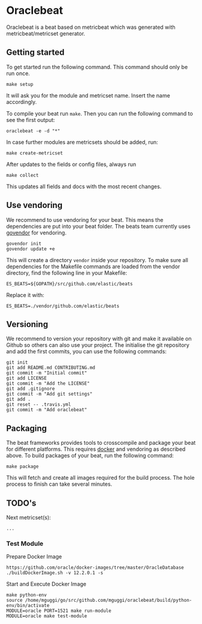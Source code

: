 # Oraclebeat

Oraclebeat is a beat based on metricbeat which was generated with metricbeat/metricset generator.


## Getting started

To get started run the following command. This command should only be run once.

```
make setup
```

It will ask you for the module and metricset name. Insert the name accordingly.

To compile your beat run `make`. Then you can run the following command to see the first output:

```
oraclebeat -e -d "*"
```

In case further modules are metricsets should be added, run:

```
make create-metricset
```

After updates to the fields or config files, always run

```
make collect
```

This updates all fields and docs with the most recent changes.

## Use vendoring

We recommend to use vendoring for your beat. This means the dependencies are put into your beat folder. The beats team currently uses [govendor](https://github.com/kardianos/govendor) for vendoring.

```
govendor init
govendor update +e
```

This will create a directory `vendor` inside your repository. To make sure all dependencies for the Makefile commands are loaded from the vendor directory, find the following line in your Makefile:

```
ES_BEATS=${GOPATH}/src/github.com/elastic/beats
```

Replace it with:
```
ES_BEATS=./vendor/github.com/elastic/beats
```


## Versioning

We recommend to version your repository with git and make it available on Github so others can also use your project. The initialise the git repository and add the first commits, you can use the following commands:

```
git init
git add README.md CONTRIBUTING.md
git commit -m "Initial commit"
git add LICENSE
git commit -m "Add the LICENSE"
git add .gitignore
git commit -m "Add git settings"
git add .
git reset -- .travis.yml
git commit -m "Add oraclebeat"
```

## Packaging

The beat frameworks provides tools to crosscompile and package your beat for different platforms. This requires [docker](https://www.docker.com/) and vendoring as described above. To build packages of your beat, run the following command:

```
make package
```

This will fetch and create all images required for the build process. The hole process to finish can take several minutes.


## TODO's


Next metricset(s):

```
...
```

### Test Module

Prepare Docker Image

```
https://github.com/oracle/docker-images/tree/master/OracleDatabase
./buildDockerImage.sh -v 12.2.0.1 -s
```

Start and Execute Docker Image

```
make python-env
source /home/mguggi/go/src/github.com/mguggi/oraclebeat/build/python-env/bin/activate
MODULE=oracle PORT=1521 make run-module
MODULE=oracle make test-module
```
